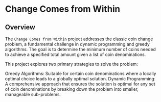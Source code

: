 # Change Comes from Within

## Overview

The `Change Comes from Within` project addresses the classic coin change problem, a fundamental challenge in dynamic programming and greedy algorithms. The goal is to determine the minimum number of coins needed to achieve a specified total amount given a list of coin denominations.

This project explores two primary strategies to solve the problem:

Greedy Algorithms: Suitable for certain coin denominations where a locally optimal choice leads to a globally optimal solution.
Dynamic Programming: A comprehensive approach that ensures the solution is optimal for any set of coin denominations by breaking down the problem into smaller, manageable sub-problems.

